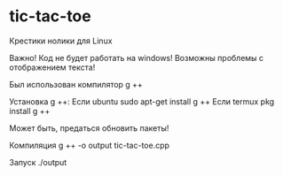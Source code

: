 # tic-tac-toe
Крестики нолики для Linux

Важно! Код не будет работать на windows!
Возможны проблемы с отображением текста!

Был использован компилятор g ++

Установка g ++:
Если ubuntu
sudo apt-get install g ++
Если termux
pkg install g ++

Может быть, предаться обновить пакеты!

Компиляция
g ++ -o output tic-tac-toe.cpp

Запуск ./output

